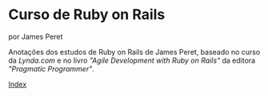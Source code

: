 # Curso de Ruby on Rails
por James Peret

Anota&ccedil;&otilde;es dos estudos de Ruby on Rails de James Peret, baseado no curso da *Lynda.com* e no livro *"Agile Development with Ruby on Rails"* da editora *"Pragmatic Programmer"*.

[Index](index.md)